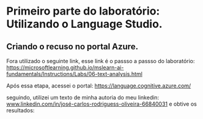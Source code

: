# Primeiro parte do laboratório: Utilizando o Language Studio.

## Criando o recuso no portal Azure.

Fora utilizado o seguinte link, esse link é o passso a passso do laboratório: https://microsoftlearning.github.io/mslearn-ai-fundamentals/Instructions/Labs/06-text-analysis.html

Após essa etapa, acessei o portal: https://language.cognitive.azure.com/

seguindo, utilizei um texto de minha autoria do meu linkedin: www.linkedin.com/in/josé-carlos-rodriguess-oliveira-66840031 e 
obtive os resultados: 
